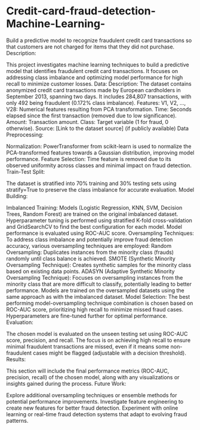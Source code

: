 # Credit-card-fraud-detection-Machine-Learning-
Build a predictive model to recognize fraudulent credit card transactions so that customers are not charged for items that they did not purchase.
Description:

This project investigates machine learning techniques to build a predictive model that identifies fraudulent credit card transactions. It focuses on addressing class imbalance and optimizing model performance for high recall to minimize customer losses.
Data:
Description: 
The dataset contains anonymized credit card transactions made by European cardholders in September 2013, spanning two days. It includes 284,807 transactions, with only 492 being fraudulent (0.172% class imbalance).
Features:
V1, V2, ..., V28: Numerical features resulting from PCA transformation.
Time: Seconds elapsed since the first transaction (removed due to low significance).
Amount: Transaction amount.
Class: Target variable (1 for fraud, 0 otherwise).
Source: [Link to the dataset source] (if publicly available)
Data Preprocessing:

Normalization: PowerTransformer from scikit-learn is used to normalize the PCA-transformed features towards a Gaussian distribution, improving model performance.
Feature Selection: Time feature is removed due to its observed uniformity across classes and minimal impact on fraud detection.
Train-Test Split:

The dataset is stratified into 70% training and 30% testing sets using stratify=True to preserve the class imbalance for accurate evaluation.
Model Building:

Imbalanced Training:
Models (Logistic Regression, KNN, SVM, Decision Trees, Random Forest) are trained on the original imbalanced dataset.
Hyperparameter tuning is performed using stratified K-fold cross-validation and GridSearchCV to find the best configuration for each model.
Model performance is evaluated using ROC-AUC score.
Oversampling Techniques:
To address class imbalance and potentially improve fraud detection accuracy, various oversampling techniques are employed:
Random Oversampling: Duplicates instances from the minority class (frauds) randomly until class balance is achieved.
SMOTE (Synthetic Minority Oversampling Technique): Creates synthetic samples for the minority class based on existing data points.
ADASYN (Adaptive Synthetic Minority Oversampling Technique): Focuses on oversampling instances from the minority class that are more difficult to classify, potentially leading to better performance.
Models are trained on the oversampled datasets using the same approach as with the imbalanced dataset.
Model Selection:
The best performing model-oversampling technique combination is chosen based on ROC-AUC score, prioritizing high recall to minimize missed fraud cases. Hyperparameters are fine-tuned further for optimal performance.
Evaluation:

The chosen model is evaluated on the unseen testing set using ROC-AUC score, precision, and recall.
The focus is on achieving high recall to ensure minimal fraudulent transactions are missed, even if it means some non-fraudulent cases might be flagged (adjustable with a decision threshold).
Results:

This section will include the final performance metrics (ROC-AUC, precision, recall) of the chosen model, along with any visualizations or insights gained during the process.
Future Work:

Explore additional oversampling techniques or ensemble methods for potential performance improvements.
Investigate feature engineering to create new features for better fraud detection.
Experiment with online learning or real-time fraud detection systems that adapt to evolving fraud patterns.
